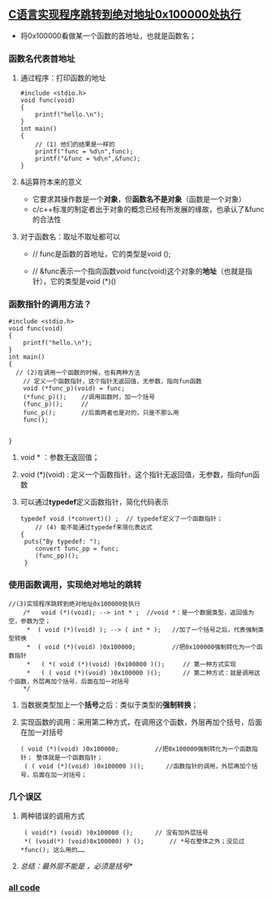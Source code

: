 ## [C语言实现程序跳转到绝对地址0x100000处执行](https://blog.csdn.net/weixin_33779515/article/details/86337160)

+ 将0x100000看做某一个函数的首地址，也就是函数名；

### 函数名代表首地址

1. 通过程序：打印函数的地址

   ```
   #include <stdio.h>
   void func(void)
   {
       printf("hello.\n");
   }
   int main()
   {
       // (1) 他们的结果是一样的
       printf("func = %d\n",func);
       printf("&func = %d\n",&func);
   }
   ```

2. &运算符本来的意义

   + 它要求其操作数是一个**对象**，但**函数名不是对象**（函数是一个对象）
   + c/c++标准的制定者出于对象的概念已经有所发展的缘故，也承认了&func的合法性

3. 对于函数名：取址不取址都可以

   + // func是函数的首地址，它的类型是void ();

   + // &func表示一个指向函数void func(void)这个对象的**地址**（也就是指针），它的类型是void (*)()

### 函数指针的调用方法？

```
#include <stdio.h>
void func(void)
{
    printf("hello.\n");
}
int main()
{
  // (2)在调用一个函数的时候，也有两种方法
    // 定义一个函数指针，这个指针无返回值，无参数，指向fun函数
    void (*func_p)(void) = func;
    (*func_p)();    //调用函数时，加一个括号
    (func_p)();     //
    func_p();       //后面两者也是对的，只是不那么用
    func();


}
```

1. void * ：参数无返回值；

2. void (*)(void) : 定义一个函数指针，这个指针无返回值，无参数，指向fun函数

3. 可以通过**typedef**定义函数指针，简化代码表示

   ```
   typedef void (*convert)() ;  // typedef定义了一个函数指针；
       // (4) 能不能通过typedef来简化表达式
   {
   	puts("By typedef: ");
       convert func_pp = func;
       (func_pp)();
    }
   ```

### 使用函数调用，实现绝对地址的跳转

```
//(3)实现程序跳转到绝对地址0x100000处执行
    /* 	 void (*)(void); --> int * ;  //void *：是一个数据类型，返回值为空，参数为空；
     * 	( void (*)(void) ); --> ( int * );   //加了一个括号之后，代表强制类型转换
     * 	( void (*)(void) )0x100000;          //把0x100000强制转化为一个函数指针
     *	 ( *( void (*)(void) )0x100000 )();     // 第一种方式实现
     *	 ( ( void (*)(void) )0x100000 )();      // 第二种方式：就是调用这个函数，外层再加个括号，后面在加一对括号
    */
```

1. 当数据类型加上一个**括号**之后：类似于类型的**强制转换**；

2. 实现函数的调用：采用第二种方式，在调用这个函数，外层再加个括号，后面在加一对括号

   ```
   ( void (*)(void) )0x100000;          //把0x100000强制转化为一个函数指针； 整体就是一个函数指针；
    ( ( void (*)(void) )0x100000 )();      //函数指针的调用，外层再加个括号，后面在加一对括号；
   ```

### 几个误区

1. 两种错误的调用方式

   ```
    ( void(*) (void) )0x100000 ();		// 没有加外层括号
    *( (void(*) (void)0x100000) ) ();		// *号在整体之外；没见过*func(); 这么用的……
   ```

2. **总结：最外层不能是* ，必须是括号**

### [all code](/code/memory_visit.c)
